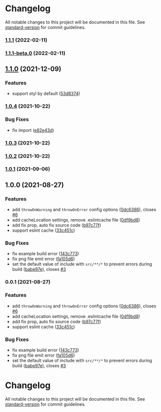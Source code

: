# Changelog

All notable changes to this project will be documented in this file. See [standard-version](https://github.com/conventional-changelog/standard-version) for commit guidelines.

### [1.1.1](https://github.com/ModyQyW/vite-plugin-stylelint/compare/v1.1.1-beta.0...v1.1.1) (2022-02-11)

### [1.1.1-beta.0](https://github.com/ModyQyW/vite-plugin-stylelint/compare/v1.1.0...v1.1.1-beta.0) (2022-02-11)

## [1.1.0](https://github.com/ModyQyW/vite-plugin-stylelint/compare/v1.0.4...v1.1.0) (2021-12-09)


### Features

* support styl by default ([53d8374](https://github.com/ModyQyW/vite-plugin-stylelint/commit/53d8374597b3fbec80d9f4099e087ce9f8a4d514))

### [1.0.4](https://github.com/ModyQyW/vite-plugin-stylelint/compare/v1.0.3...v1.0.4) (2021-10-22)


### Bug Fixes

* fix import ([e82e43d](https://github.com/ModyQyW/vite-plugin-stylelint/commit/e82e43d14e4f80528750f6cb25f33cb0738307d1))

### [1.0.3](https://github.com/ModyQyW/vite-plugin-stylelint/compare/v1.0.2...v1.0.3) (2021-10-22)

### [1.0.2](https://github.com/ModyQyW/vite-plugin-stylelint/compare/v1.0.1...v1.0.2) (2021-10-22)

### [1.0.1](https://github.com/ModyQyW/vite-plugin-stylelint/compare/v1.0.0...v1.0.1) (2021-09-06)

## 1.0.0 (2021-08-27)


### Features

* add `throwOnWarning` and `throwOnError` config options ([0dc6386](https://github.com/ModyQyW/vite-plugin-stylelint/commit/0dc6386f12becc41b7d0c9dc5379d47a6abaf4a8)), closes [#6](https://github.com/ModyQyW/vite-plugin-stylelint/issues/6)
* add cacheLocation settings, remove .eslintcache file ([0df9bd8](https://github.com/ModyQyW/vite-plugin-stylelint/commit/0df9bd888a8c59ee772922193ce47ba96481a865))
* add fix prop, auto fix source code ([b97c77f](https://github.com/ModyQyW/vite-plugin-stylelint/commit/b97c77f57c69ff5d593c355193edf0d03e9af877))
* support eslint cache ([33c451c](https://github.com/ModyQyW/vite-plugin-stylelint/commit/33c451c20a7864eda82ea0cc3e3106ebdcbf57f6))


### Bug Fixes

* fix example build error ([143c773](https://github.com/ModyQyW/vite-plugin-stylelint/commit/143c773775aebf804ca25a165584fc8565c34873))
* fix png file emit error ([fa105d6](https://github.com/ModyQyW/vite-plugin-stylelint/commit/fa105d68f1d7d5623c2a87b0b462400842ebc692))
* set the default value of include with `src/**/*` to prevent errors during build ([babe97e](https://github.com/ModyQyW/vite-plugin-stylelint/commit/babe97ed9ede36d4a8e23c18415928d58dee8cc8)), closes [#3](https://github.com/ModyQyW/vite-plugin-stylelint/issues/3)

### 0.0.1 (2021-08-27)


### Features

* add `throwOnWarning` and `throwOnError` config options ([0dc6386](https://github.com/ModyQyW/vite-plugin-stylelint/commit/0dc6386f12becc41b7d0c9dc5379d47a6abaf4a8)), closes [#6](https://github.com/ModyQyW/vite-plugin-stylelint/issues/6)
* add cacheLocation settings, remove .eslintcache file ([0df9bd8](https://github.com/ModyQyW/vite-plugin-stylelint/commit/0df9bd888a8c59ee772922193ce47ba96481a865))
* add fix prop, auto fix source code ([b97c77f](https://github.com/ModyQyW/vite-plugin-stylelint/commit/b97c77f57c69ff5d593c355193edf0d03e9af877))
* support eslint cache ([33c451c](https://github.com/ModyQyW/vite-plugin-stylelint/commit/33c451c20a7864eda82ea0cc3e3106ebdcbf57f6))


### Bug Fixes

* fix example build error ([143c773](https://github.com/ModyQyW/vite-plugin-stylelint/commit/143c773775aebf804ca25a165584fc8565c34873))
* fix png file emit error ([fa105d6](https://github.com/ModyQyW/vite-plugin-stylelint/commit/fa105d68f1d7d5623c2a87b0b462400842ebc692))
* set the default value of include with `src/**/*` to prevent errors during build ([babe97e](https://github.com/ModyQyW/vite-plugin-stylelint/commit/babe97ed9ede36d4a8e23c18415928d58dee8cc8)), closes [#3](https://github.com/ModyQyW/vite-plugin-stylelint/issues/3)

# Changelog

All notable changes to this project will be documented in this file. See [standard-version](https://github.com/conventional-changelog/standard-version) for commit guidelines.
